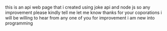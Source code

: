 this is an api web page that i created using joke api and node js so any improvement please kindly tell me let me know thanks for your coporations i will be willing to hear from any one of you for improvement i am new into programming 
